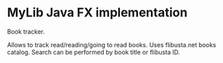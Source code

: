 MyLib Java FX implementation
=====

Book tracker.

Allows to track read/reading/going to read books. Uses flibusta.net books catalog.
Search can be performed by book title or flibusta ID.
